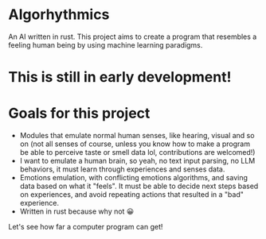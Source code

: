 # AIgorhythmics
An AI written in rust. This project aims to create a program that resembles a feeling human being by using machine learning paradigms.

# This is still in early development!

# Goals for this project
- Modules that emulate normal human senses, like hearing, visual and so on (not all senses of course, unless you know how to make a program be able to perceive taste or smell data lol, contributions are welcomed!)
- I want to emulate a human brain, so yeah, no text input parsing, no LLM behaviors, it must learn through experiences and senses data.
- Emotions emulation, with conflicting emotions algorithms, and saving data based on what it "feels". It must be able to decide next steps based on experiences, and avoid repeating actions that resulted in a "bad" experience.
- Written in rust because why not 😀

Let's see how far a computer program can get!
